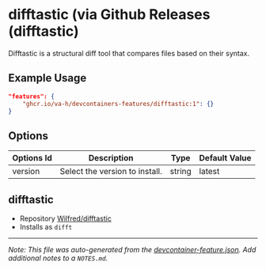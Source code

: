 
# difftastic (via Github Releases (difftastic)

Difftastic is a structural diff tool that compares files based on their syntax.

## Example Usage

```json
"features": {
    "ghcr.io/va-h/devcontainers-features/difftastic:1": {}
}
```

## Options

| Options Id | Description | Type | Default Value |
|-----|-----|-----|-----|
| version | Select the version to install. | string | latest |

## difftastic

* Repository [Wilfred/difftastic](https://github.com/Wilfred/difftastic)
* Installs as `difft`

---

_Note: This file was auto-generated from the [devcontainer-feature.json](https://github.com/va-h/devcontainers-features/blob/main/src/difftastic/devcontainer-feature.json).  Add additional notes to a `NOTES.md`._
